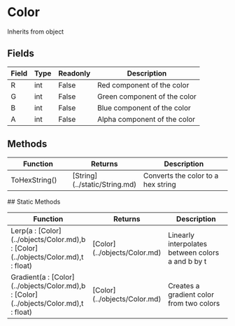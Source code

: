 # Color
Inherits from object
## Fields
|Field|Type|Readonly|Description|
|---|---|---|---|
|R|int|False|Red component of the color|
|G|int|False|Green component of the color|
|B|int|False|Blue component of the color|
|A|int|False|Alpha component of the color|
## Methods
<table>
<colgroup><col style="width: 30%"/>
<col style="width: 20%"/>
<col style="width: 50%"/>
</colgroup>
<thead>
<tr>
<th>Function</th>
<th>Returns</th>
<th>Description</th>
</tr>
</thead>
<tbody>
<tr>
<td>ToHexString()</td>
<td>[String](../static/String.md)</td>
<td>Converts the color to a hex string</td>
</tr>
</tbody>
</table>
## Static Methods
<table>
<colgroup><col style="width: 30%"/>
<col style="width: 20%"/>
<col style="width: 50%"/>
</colgroup>
<thead>
<tr>
<th>Function</th>
<th>Returns</th>
<th>Description</th>
</tr>
</thead>
<tbody>
<tr>
<td>Lerp(a : [Color](../objects/Color.md),b : [Color](../objects/Color.md),t : float)</td>
<td>[Color](../objects/Color.md)</td>
<td>Linearly interpolates between colors a and b by t</td>
</tr>
<tr>
<td>Gradient(a : [Color](../objects/Color.md),b : [Color](../objects/Color.md),t : float)</td>
<td>[Color](../objects/Color.md)</td>
<td>Creates a gradient color from two colors</td>
</tr>
</tbody>
</table>
